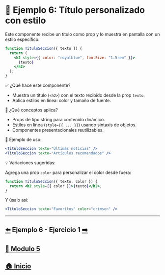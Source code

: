# 🧪 Ejemplo 6: Título personalizado con estilo

Este componente recibe un título como prop y lo muestra en pantalla con un estilo específico.

```jsx
function TituloSeccion({ texto }) {
  return (
    <h2 style={{ color: "royalblue", fontSize: "1.5rem" }}>
      {texto}
    </h2>
  );
}
```

✅ ¿Qué hace este componente?

* Muestra un título (`<h2>`) con el texto recibido desde la prop `texto`.
* Aplica estilos en línea: color y tamaño de fuente.

🧠 ¿Qué conceptos aplica?

* Props de tipo string para contenido dinámico.
* Estilos en línea (`style={{ ... }}`) usando sintaxis de objetos.
* Componentes presentacionales reutilizables.

📌 Ejemplo de uso:

```jsx
<TituloSeccion texto="Últimas noticias" />
<TituloSeccion texto="Artículos recomendados" />
```

💡 Variaciones sugeridas:

Agrega una prop `color` para personalizar el color desde fuera:

```jsx
function TituloSeccion({ texto, color }) {
  return <h2 style={{ color }}>{texto}</h2>;
}
```

Y úsalo así:

```jsx
<TituloSeccion texto="Favoritos" color="crimson" />
```

---

## [⬅️](../Ejemplos/Ejemplo_6.md) Ejemplo 6 - Ejercicio 1 [➡️](../Ejercicios/Ejercicio_1.md)

## [📄 Modulo 5](../Modulo_5.md) 

## [🏠 Inicio](../../README.md) 
